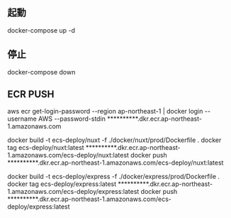 ## 起動
docker-compose up -d

## 停止
docker-compose down

## ECR PUSH

aws ecr get-login-password --region ap-northeast-1 | docker login --username AWS --password-stdin **********.dkr.ecr.ap-northeast-1.amazonaws.com

docker build -t ecs-deploy/nuxt -f ./docker/nuxt/prod/Dockerfile .
docker tag ecs-deploy/nuxt:latest **********.dkr.ecr.ap-northeast-1.amazonaws.com/ecs-deploy/nuxt:latest
docker push **********.dkr.ecr.ap-northeast-1.amazonaws.com/ecs-deploy/nuxt:latest

docker build -t ecs-deploy/express -f ./docker/express/prod/Dockerfile .
docker tag ecs-deploy/express:latest **********.dkr.ecr.ap-northeast-1.amazonaws.com/ecs-deploy/express:latest
docker push **********.dkr.ecr.ap-northeast-1.amazonaws.com/ecs-deploy/express:latest